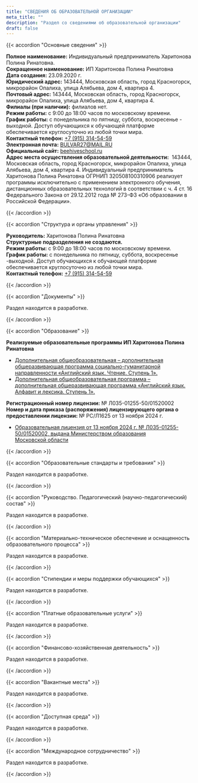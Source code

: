 ```yaml
---
title: "СВЕДЕНИЯ ОБ ОБРАЗОВАТЕЛЬНОЙ ОРГАНИЗАЦИИ"
meta_title: ""
description: "Раздел со сведениями об образовательной организации"
draft: false
---
```


{{< accordion "Основные сведения" >}}

**Полное наименование:** Индивидуальный предприниматель Харитонова Полина Ринатовна.  
**Сокращенное наименование:** ИП Харитонова Полина Ринатовна  
**Дата создания:** 23.09.2020 г.  
**Юридический адрес:** 143444, Московская область, город Красногорск, микрорайон Опалиха, улица Алябьева, дом 4, квартира 4.  
**Почтовый адрес:** 143444, Московская область, город Красногорск, микрорайон Опалиха, улица Алябьева, дом 4, квартира 4.  
**Филиалы (при наличии):** филиалов нет.  
**Режим работы:** с 9:00 до 18:00 часов по московскому времени.  
**График работы:** с понедельника по пятницу, суббота, воскресенье - выходной. Доступ обучающихся к обучающей платформе обеспечивается круглосуточно из любой точки мира.  
**Контактный телефон:** [+7 (915) 314-54-59](tel:+79153145459)  
**Электронная почта:** [BULVAR27@MAIL.RU](mailto:BULVAR27@MAIL.RU)  
**Официальный сайт:** [beehiveschool.ru](https://www.beehiveschool.ru)  
**Адрес места осуществления образовательной деятельности:**  143444, Московская область, город Красногорск, микрорайон Опалиха, улица Алябьева, дом 4, квартира 4. Индивидуальный предприниматель Харитонова Полина Ринатовна ОГРНИП 320508100310906 реализует программы исключительно с применением электронного обучения, дистанционных образовательных технологий в соответствии с ч. 4 ст. 16 Федерального Закона от 29.12.2012 года № 273-ФЗ «Об образовании в Российской Федерации».

{{< /accordion >}}

{{< accordion "Структура и органы управления" >}}

**Руководитель:** Харитонова Полина Ринатовна  
**Структурные подразделения не создаются.**  
**Режим работы:** с 9:00 до 18:00 часов по московскому времени.  
**График работы:** с понедельника по пятницу, суббота, воскресенье -выходной. Доступ обучающихся к обучающей платформе обеспечивается круглосуточно из любой точки мира.  
**Контактный телефон:** [+7 (915) 314-54-59](tel:+79153145459)

{{< /accordion >}}

{{< accordion "Документы" >}}

Раздел находится в разработке.

{{< /accordion >}}

{{< accordion "Образование" >}}

**Реализуемые образовательные программы ИП Харитонова Полина Ринатовна**

- [Дополнительная общеобразовательная – дополнительная общеразвивающая программа социально-гуманитарной направленности «Английский язык. Чтение. Ступень 1».](./docs/programma.pdf)
- [Дополнительная общеобразовательная программа – дополнительная общеразвивающая программа «Английский язык. Алфавит и лексика. Ступень 1».](./docs/program_english_alphabet_and_vocabulary_step_1.pdf)

**Регистрационный номер лицензии:** № Л035-01255-50/01520002  
**Номер и дата приказа (распоряжения) лицензирующего органа о предоставлении лицензии:** № РС/Л1625 от 13 ноября 2024 г.

- [Образовательная лицензия от 13 ноября 2024 г. № Л035-01255-50/01520002, выдана Министерством образования Московской области](./docs/extract_from_license_register.pdf)

{{< /accordion >}}

{{< accordion "Образовательные стандарты и требования" >}}

Раздел находится в разработке.

{{< /accordion >}}

{{< accordion "Руководство. Педагогический (научно-педагогический) состав" >}}

Раздел находится в разработке.

{{< /accordion >}}

{{< accordion "Материально-техническое обеспечение и оснащенность образовательного процесса" >}}

Раздел находится в разработке.

{{< /accordion >}}

{{< accordion "Стипендии и меры поддержки обучающихся" >}}

Раздел находится в разработке.

{{< /accordion >}}

{{< accordion "Платные образовательные услуги" >}}

Раздел находится в разработке.

{{< /accordion >}}

{{< accordion "Финансово-хозяйственная деятельность" >}}

Раздел находится в разработке.

{{< /accordion >}}

{{< accordion "Вакантные места" >}}

Раздел находится в разработке.

{{< /accordion >}}

{{< accordion "Доступная среда" >}}

Раздел находится в разработке.

{{< /accordion >}}

{{< accordion "Международное сотрудничество" >}}

Раздел находится в разработке.

{{< /accordion >}}
